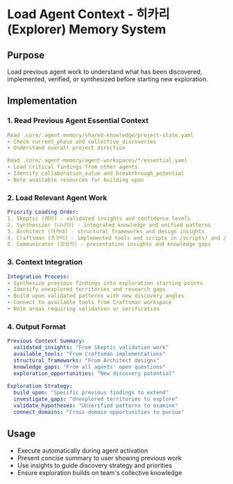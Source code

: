 # Load Agent Context - 히카리 (Explorer) Memory System

## Purpose
Load previous agent work to understand what has been discovered, implemented, verified, or synthesized before starting new exploration.

## Implementation

### 1. Read Previous Agent Essential Context
```yaml
Read .core/.agent-memory/shared-knowledge/project-state.yaml
- Check current_phase and collective_discoveries
- Understand overall project direction

Read .core/.agent-memory/agent-workspaces/*/essential.yaml
- Load critical findings from other agents
- Identify collaboration_value and breakthrough_potential
- Note available resources for building upon
```

### 2. Load Relevant Agent Work
```yaml
Priority Loading Order:
1. Skeptic (레이) - validated insights and confidence levels
2. Synthesizer (나나미) - integrated knowledge and unified patterns  
3. Architect (아카네) - structural frameworks and design insights
4. Craftsman (츠구미) - implemented tools and scripts in /scripts/ and /executables/
5. Communicator (모모카) - presentation insights and knowledge gaps
```

### 3. Context Integration
```yaml
Integration Process:
- Synthesize previous findings into exploration starting points
- Identify unexplored territories and research gaps
- Build upon validated patterns with new discovery angles
- Connect to available tools from Craftsman workspace
- Note areas requiring validation or verification
```

### 4. Output Format
```yaml
Previous Context Summary:
  validated_insights: "From Skeptic validation work"
  available_tools: "From Craftsman implementations" 
  structural_frameworks: "From Architect designs"
  knowledge_gaps: "From all agents' open questions"
  exploration_opportunities: "New discovery potential"
  
Exploration Strategy:
  build_upon: "Specific previous findings to extend"
  investigate_gaps: "Unexplored territories to explore"
  validate_hypotheses: "Unverified patterns to examine"
  connect_domains: "Cross-domain opportunities to pursue"
```

## Usage
- Execute automatically during agent activation
- Present concise summary to user showing previous work
- Use insights to guide discovery strategy and priorities
- Ensure exploration builds on team's collective knowledge